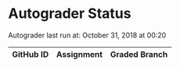 # Autograder Status
Autograder last run at: October 31, 2018 at 00:20

| GitHub ID | Assignment | Graded Branch |
|-----------|------------|---------------|
